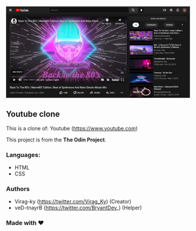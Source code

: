 ![Screenshot](/screenshot.png)

## Youtube clone

This is a clone of: Youtube (https://www.youtube.com)

This project is from the **The Odin Project**.

### Languages:

- HTML
- CSS

### Authors

- Virag-ky (https://twitter.com/Virag_Ky) (Creator)
- veD-tnayrB (https://twitter.com/BryantDev_) (Helper)

### Made with ❤
